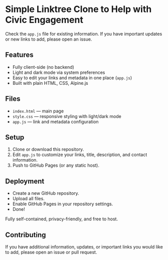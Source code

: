 # Simple Linktree Clone to Help with Civic Engagement

Check the `app.js` file for existing information. If you have important updates or new links to add, please open an issue.

## Features

- Fully client-side (no backend)
- Light and dark mode via system preferences
- Easy to edit your links and metadata in one place (`app.js`)
- Built with plain HTML, CSS, Alpine.js

## Files

- `index.html` — main page
- `style.css` — responsive styling with light/dark mode
- `app.js` — link and metadata configuration

## Setup

1. Clone or download this repository.
2. Edit `app.js` to customize your links, title, description, and contact information.
3. Push to GitHub Pages (or any static host).

## Deployment

- Create a new GitHub repository.
- Upload all files.
- Enable GitHub Pages in your repository settings.
- Done!

Fully self-contained, privacy-friendly, and free to host.

## Contributing

If you have additional information, updates, or important links you would like to add, please open an issue or pull request.
